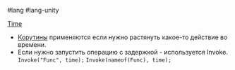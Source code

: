 #lang #lang-unity

[Time](1.%20Languages/Unity/_БИБЛИОТЕКИ/Time.md)

- [Корутины](1.%20Languages/Unity/4.%20ВРЕМЯ%20И%20АССИНХРОННОСТЬ/Корутины.md) применяются если нужно растянуть какое-то действие во времени.
- Если нужно запустить операцию с задержкой - используется Invoke. 
	`Invoke("Func", time);`
	`Invoke(nameof(Func), time);`